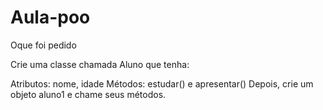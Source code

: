 # Aula-poo
Oque foi pedido 

Crie uma classe chamada Aluno que tenha:

Atributos: nome, idade
Métodos: estudar()
e apresentar()
Depois, crie um objeto aluno1 e chame seus métodos.
##

